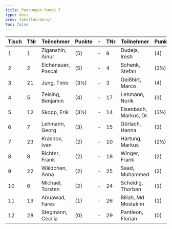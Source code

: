 ```yaml
---
title: Paarungen Runde 7
type: docs
prev: tabellen/docs/
toc: false
---
```


| Tisch | TNr | Teilnehmer         | Punkte | -   | TNr | Teilnehmer             | Punkte | Ergebnis |
| ----- | --- | ------------------ | ------ | --- | --- | ---------------------- | ------ | -------- |
| 1     | 1   | Ziganshin, Ainur   | (5)    | -   | 9   | Dudeja, Iresh          | (4)    | + - -    |
| 2     | 2   | Eichenauer, Pascal | (5)    | -   | 4   | Schenk, Stefan         | (3½)   | 0 - 1    |
| 3     | 21  | Jung, Timo         | (3½)   | -   | 3   | Geißhirt, Marco        | (4)    | 0 - 1    |
| 4     | 5   | Zeising, Benjamin  | (4)    | -   | 17  | Lehmann, Norik         | (3)    | 1 - 0    |
| 5     | 12  | Skopp, Erik        | (3½)   | -   | 14  | Eisenbach, Markus, Dr. | (3½)   | 0 - 1    |
| 6     | 7   | Lehmann, Georg     | (3)    | -   | 15  | Görlach, Hanna         | (3)    | 1 - 0    |
| 7     | 23  | Krasnov, Ivan      | (2)    | -   | 10  | Hartung, Markus        | (2½)   | 0 - 1    |
| 8     | 8   | Richter, Frank     | (2)    | -   | 18  | Winger, Frank          | (2)    | 1 - 0    |
| 9     | 22  | Wäldchen, Anna     | (2)    | -   | 25  | Saad, Muhammed         | (2)    | - - -    |
| 10    | 6   | Michael, Torsten   | (2)    | -   | 24  | Scheidig, Thorben      | (1)    | - - -    |
| 11    | 19  | Abuawad, Fares     | (1)    | -   | 26  | Billah, Md Mostakim    | (1)    | - - -    |
| 12    | 28  | Stegmann, Cecilia  | (0)    | -   | 29  | Pantleon, Florian      | (0)    | 0 - 1    |
